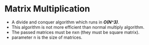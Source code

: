 # Matrix Multiplication
- A divide and conquer algorithm which runs in ***O(N^3)***.
- This algorithm is not more efficient than normal multiply algorithm.
- The passed matrices must be nxn (they must be square matrix).
- parameter n is the size of matrices.
